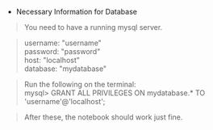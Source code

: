 - Necessary Information for Database

> You need to have a running mysql server.

> username: "username" <br />
> password: "password" <br />
> host: "localhost" <br />
> database: "mydatabase" <br />

> Run the following on the terminal: <br />
> mysql> GRANT ALL PRIVILEGES ON mydatabase.* TO 'username'@'localhost';

> After these, the notebook should work just fine.


